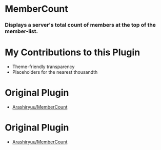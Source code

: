 # MemberCount
### Displays a server's total count of members at the top of the member-list.

# My Contributions to this Plugin
 * Theme-friendly transparency
 * Placeholders for the nearest thousandth
 
# Original Plugin
 * [Arashiryuu/MemberCount](https://github.com/Arashiryuu/crap/tree/master/ToastIntegrated/MemberCount)

# Original Plugin
 * [Arashiryuu/MemberCount](https://github.com/Arashiryuu/crap/tree/master/ToastIntegrated/MemberCount)